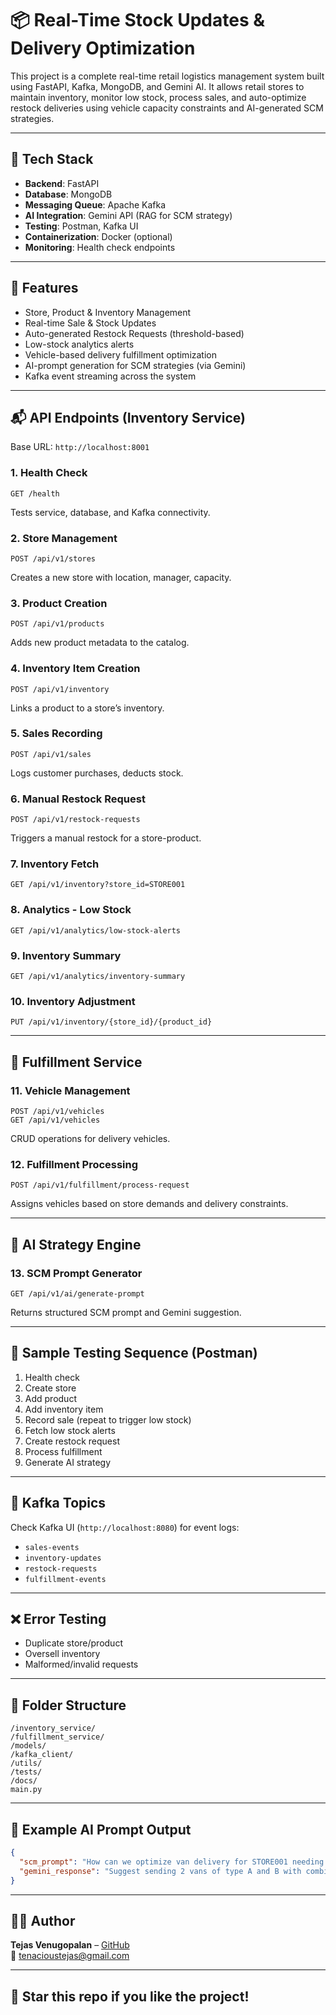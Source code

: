 # 📦 Real-Time Stock Updates & Delivery Optimization

This project is a complete real-time retail logistics management system built using FastAPI, Kafka, MongoDB, and Gemini AI. It allows retail stores to maintain inventory, monitor low stock, process sales, and auto-optimize restock deliveries using vehicle capacity constraints and AI-generated SCM strategies.

---

## 🚀 Tech Stack

- **Backend**: FastAPI
- **Database**: MongoDB
- **Messaging Queue**: Apache Kafka
- **AI Integration**: Gemini API (RAG for SCM strategy)
- **Testing**: Postman, Kafka UI
- **Containerization**: Docker (optional)
- **Monitoring**: Health check endpoints

---

## 🧠 Features

- Store, Product & Inventory Management
- Real-time Sale & Stock Updates
- Auto-generated Restock Requests (threshold-based)
- Low-stock analytics alerts
- Vehicle-based delivery fulfillment optimization
- AI-prompt generation for SCM strategies (via Gemini)
- Kafka event streaming across the system

---

## 📬 API Endpoints (Inventory Service)

Base URL: `http://localhost:8001`

### 1. Health Check
```http
GET /health
```
Tests service, database, and Kafka connectivity.

### 2. Store Management
```http
POST /api/v1/stores
```
Creates a new store with location, manager, capacity.

### 3. Product Creation
```http
POST /api/v1/products
```
Adds new product metadata to the catalog.

### 4. Inventory Item Creation
```http
POST /api/v1/inventory
```
Links a product to a store’s inventory.

### 5. Sales Recording
```http
POST /api/v1/sales
```
Logs customer purchases, deducts stock.

### 6. Manual Restock Request
```http
POST /api/v1/restock-requests
```
Triggers a manual restock for a store-product.

### 7. Inventory Fetch
```http
GET /api/v1/inventory?store_id=STORE001
```

### 8. Analytics - Low Stock
```http
GET /api/v1/analytics/low-stock-alerts
```

### 9. Inventory Summary
```http
GET /api/v1/analytics/inventory-summary
```

### 10. Inventory Adjustment
```http
PUT /api/v1/inventory/{store_id}/{product_id}
```

---

## 🚚 Fulfillment Service

### 11. Vehicle Management
```http
POST /api/v1/vehicles
GET /api/v1/vehicles
```
CRUD operations for delivery vehicles.

### 12. Fulfillment Processing
```http
POST /api/v1/fulfillment/process-request
```
Assigns vehicles based on store demands and delivery constraints.

---

## 🧠 AI Strategy Engine

### 13. SCM Prompt Generator
```http
GET /api/v1/ai/generate-prompt
```
Returns structured SCM prompt and Gemini suggestion.

---

## 🧪 Sample Testing Sequence (Postman)

1. Health check
2. Create store
3. Add product
4. Add inventory item
5. Record sale (repeat to trigger low stock)
6. Fetch low stock alerts
7. Create restock request
8. Process fulfillment
9. Generate AI strategy

---

## 📡 Kafka Topics

Check Kafka UI (`http://localhost:8080`) for event logs:

- `sales-events`
- `inventory-updates`
- `restock-requests`
- `fulfillment-events`

---

## ❌ Error Testing

- Duplicate store/product
- Oversell inventory
- Malformed/invalid requests

---

## 📁 Folder Structure

```
/inventory_service/
/fulfillment_service/
/models/
/kafka_client/
/utils/
/tests/
/docs/
main.py
```

---

## 🤖 Example AI Prompt Output

```json
{
  "scm_prompt": "How can we optimize van delivery for STORE001 needing 20 units of PROD001?",
  "gemini_response": "Suggest sending 2 vans of type A and B with combined capacity of 1000kg."
}
```

---

## 👨‍💻 Author

**Tejas Venugopalan** – [GitHub](https://github.com/tejasvenu45)  
📩 tenacioustejas@gmail.com

---

## 🌟 Star this repo if you like the project!
